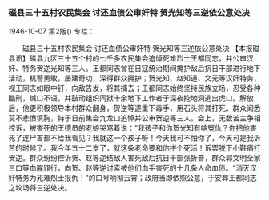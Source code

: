 ### 磁县三十五村农民集会  讨还血债公审奸特  贺光知等三逆依公意处决

1946-10-07
第2版()
专栏：

　　磁县三十五村农民集会
    讨还血债公审奸特
    贺光知等三逆依公意处决
    【本报磁县讯】磁县九区三十五个村的七千多农民集会追悼死难烈士王都同志，并公审汉奸、特务贺逆光知等三人。王都同志曾在日寇统治期间掩护敌后抗日干部进行地下活动，机警勇敢，屡建奇功，深得群众拥护；贺光知、赵知道、文元等汉奸特务，视王同志如眼中钉，向敌告发，将其捕去；王都同志始终坚持民族立场，忍受各种酷刑，缄口不语，并鼓动组织同狱十余地下工作者于深夜挖地洞逃出虎口。解放后，他更积极领导本村群众翻身，贺逆等遂重下毒手，用石头将其打死。群众闻悉莫不悲愤填胸，特于日前集会九龙口追悼并公审贺逆等三人。会上，无数苦主争相控诉，被害死的王德员的老娘哭骂着说：“我孩子和你贺光知有啥冤仇？你把他害死了连尸首都不给我看见？我就这一个孩子呀！今天我可不怕你了，今天可是我诉苦的时候了。我今年五十二岁了，就这条老命要和你拼个死活！诉罢脱下小鞋痛打贺逆。群众纷纷控诉贺、赵等逆结敌人害死敌后抗日干部张折普，群众郭文明全家三口等血腥罪行，向贺、赵等逆讨索被他们血手害死的十几条人命血债。“消灭汉奸特务为死难烈士报仇！”的口号响彻云霄；政府当即依照公意，于安葬王都同志之坟场将三逆处决。

